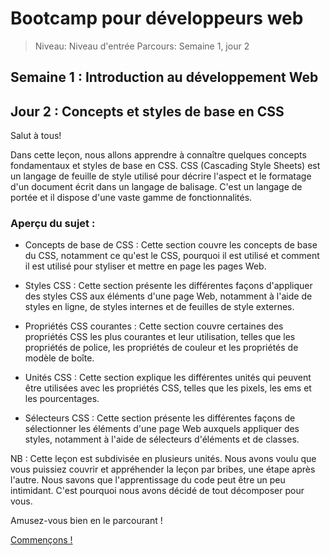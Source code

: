 # Bootcamp pour développeurs web

> Niveau: Niveau d'entrée
> Parcours: Semaine 1, jour 2

## Semaine 1 : Introduction au développement Web

## Jour 2 : Concepts et styles de base en CSS

Salut à tous!

Dans cette leçon, nous allons apprendre à connaître quelques concepts fondamentaux et styles de base en CSS. CSS (Cascading Style Sheets) est un langage de feuille de style utilisé pour décrire l'aspect et le formatage d'un document écrit dans un langage de balisage. C'est un langage de portée et il dispose d'une vaste gamme de fonctionnalités.

### Aperçu du sujet :

- Concepts de base de CSS : Cette section couvre les concepts de base du CSS, notamment ce qu'est le CSS, pourquoi il est utilisé et comment il est utilisé pour styliser et mettre en page les pages Web.

- Styles CSS : Cette section présente les différentes façons d'appliquer des styles CSS aux éléments d'une page Web, notamment à l'aide de styles en ligne, de styles internes et de feuilles de style externes.

- Propriétés CSS courantes : Cette section couvre certaines des propriétés CSS les plus courantes et leur utilisation, telles que les propriétés de police, les propriétés de couleur et les propriétés de modèle de boîte.

- Unités CSS : Cette section explique les différentes unités qui peuvent être utilisées avec les propriétés CSS, telles que les pixels, les ems et les pourcentages.

- Sélecteurs CSS : Cette section présente les différentes façons de sélectionner les éléments d'une page Web auxquels appliquer des styles, notamment à l'aide de sélecteurs d'éléments et de classes.

NB : Cette leçon est subdivisée en plusieurs unités. Nous avons voulu que vous puissiez couvrir et appréhender la leçon par bribes, une étape après l'autre. Nous savons que l'apprentissage du code peut être un peu intimidant. C'est pourquoi nous avons décidé de tout décomposer pour vous.

Amusez-vous bien en le parcourant !

[Commençons !]()
